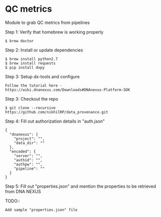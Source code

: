 # QC metrics
Module to grab QC metrics from pipelines

Step 1: Verify that homebrew is working properly

    $ brew doctor

Step 2: Install or update dependencies

    $ brew install python2.7
    $ brew install requests
    $ pip install dxpy

Step 3: Setup dx-tools and configure
  
    Follow the tutorial here - https://wiki.dnanexus.com/Downloads#DNAnexus-Platform-SDK
    
Step 3: Checkout the repo

    $ git clone --recursive https://github.com/nikhilRP/data_provenance.git

Step 4: Fill out authorization details in "auth.json"
    
    {
      "dnanexus": {
        "project": "",
        "data_dir": ""
      },
      "encoded": {
        "server": "",
        "authid": "",
        "authpw": "",
        "pipeline": ""
      }
    }

Step 5: Fill out "properties.json" and mention the properties to be retrieved from DNA NEXUS

TODO::

    Add sample "properties.json" file
